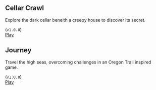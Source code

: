 ## Cellar Crawl

Explore the dark cellar beneith a creepy house to discover its secret.

(`v1.0.0`)\
[Play](cellar-crawl)

## Journey

Travel the high seas, overcoming challenges in an Oregon Trail inspired game.

(`v1.0.0`)\
[Play](journey)

